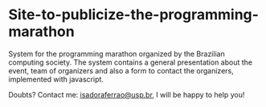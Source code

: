 # Site-to-publicize-the-programming-marathon

System for the programming marathon organized by the Brazilian computing society. The system contains a general presentation about the event, team of organizers and also a form to contact the organizers, implemented with javascript.

Doubts? Contact me: isadoraferrao@usp.br, I will be happy to help you!
